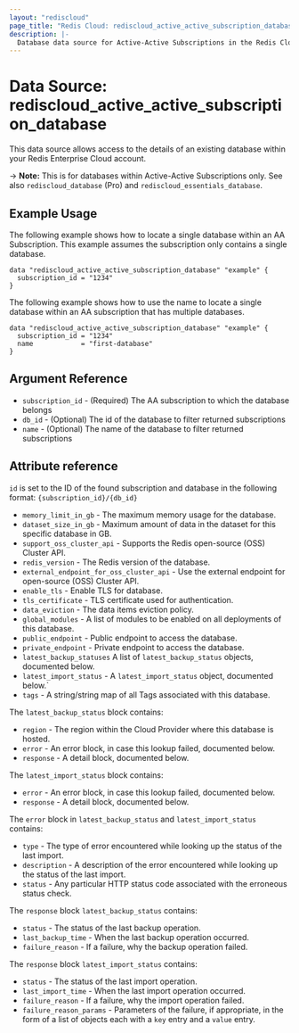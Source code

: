 ```yaml
---
layout: "rediscloud"
page_title: "Redis Cloud: rediscloud_active_active_subscription_database"
description: |-
  Database data source for Active-Active Subscriptions in the Redis Cloud Terraform provider.
---
```


# Data Source: rediscloud_active_active_subscription_database

This data source allows access to the details of an existing database within your Redis Enterprise Cloud account.

-> **Note:** This is for databases within Active-Active Subscriptions only. See also `rediscloud_database` (Pro) and `rediscloud_essentials_database`.

## Example Usage

The following example shows how to locate a single database within an AA Subscription. This example assumes the subscription
only contains a single database.

```hcl-terraform
data "rediscloud_active_active_subscription_database" "example" {
  subscription_id = "1234"
}
```

The following example shows how to use the name to locate a single database within an AA subscription that has multiple
databases.

```hcl-terraform
data "rediscloud_active_active_subscription_database" "example" {
  subscription_id = "1234"
  name            = "first-database"
}
```

## Argument Reference

* `subscription_id` - (Required) The AA subscription to which the database belongs
* `db_id` - (Optional) The id of the database to filter returned subscriptions
* `name` - (Optional) The name of the database to filter returned subscriptions

## Attribute reference

`id` is set to the ID of the found subscription and database in the following format: `{subscription_id}/{db_id}`

* `memory_limit_in_gb` - The maximum memory usage for the database.
* `dataset_size_in_gb` - Maximum amount of data in the dataset for this specific database in GB.
* `support_oss_cluster_api` - Supports the Redis open-source (OSS) Cluster API.
* `redis_version` - The Redis version of the database.
* `external_endpoint_for_oss_cluster_api` - Use the external endpoint for open-source (OSS) Cluster API.
* `enable_tls` - Enable TLS for database.
* `tls_certificate` - TLS certificate used for authentication.
* `data_eviction` - The data items eviction policy.
* `global_modules` - A list of modules to be enabled on all deployments of this database.
* `public_endpoint` - Public endpoint to access the database.
* `private_endpoint` - Private endpoint to access the database.
* `latest_backup_statuses` A list of `latest_backup_status` objects, documented below.
* `latest_import_status` - A `latest_import_status` object, documented below.`
* `tags` - A string/string map of all Tags associated with this database.

The `latest_backup_status` block contains:

* `region` - The region within the Cloud Provider where this database is hosted.
* `error` - An error block, in case this lookup failed, documented below.
* `response` - A detail block, documented below.

The `latest_import_status` block contains:

* `error` - An error block, in case this lookup failed, documented below.
* `response` - A detail block, documented below.

The `error` block in `latest_backup_status` and `latest_import_status` contains:

* `type` - The type of error encountered while looking up the status of the last import.
* `description` - A description of the error encountered while looking up the status of the last import.
* `status` - Any particular HTTP status code associated with the erroneous status check.

The `response` block `latest_backup_status` contains:

* `status` - The status of the last backup operation.
* `last_backup_time` - When the last backup operation occurred.
* `failure_reason` - If a failure, why the backup operation failed.

The `response` block `latest_import_status` contains:

* `status` - The status of the last import operation.
* `last_import_time` - When the last import operation occurred.
* `failure_reason` - If a failure, why the import operation failed.
* `failure_reason_params` - Parameters of the failure, if appropriate, in the form of a list of objects each with a `key` entry and a `value` entry.
